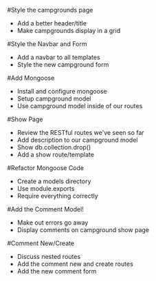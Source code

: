 #Style the campgrounds page

- Add a better header/title
- Make campgrounds display in a grid

#Style the Navbar and Form

- Add a navbar to all templates
- Style the new campground form

#Add Mongoose

- Install and configure mongoose
- Setup campground model
- Use campground model inside of our routes

#Show Page

- Review the RESTful routes we've seen so far
- Add description to our campground model
- Show db.collection.drop()
- Add a show route/template

#Refactor Mongoose Code

- Create a models directory
- Use module.exports
- Require everything correctly

#Add the Comment Model!

- Make out errors go away
- Display comments on campground show page

#Comment New/Create

- Discuss nested routes
- Add the comment new and create routes
- Add the new comment form
